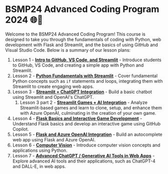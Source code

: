 # BSMP24 Advanced Coding Program 2024 🌐🚀
   
Welcome to the BSMP24 Advanced Coding Program! This course is designed to take you through the fundamentals of coding with Python, web development with Flask and Streamlit, and the basics of using GitHub and Visual Studio Code. Below is a summary of our lesson plans:  

1. Lesson 1 - [**Intro to GitHub, VS Code, and Streamlit**](/lesson1/README.md) - Introduce students to GitHub, VS Code, and creating a simple app with Python and Streamlit.
2. Lesson 2 - [**Python Fundamentals with Streamlit**](/lesson2/README.md) - Cover fundamental Python concepts such as `if` statements and loops, integrating them with Streamlit to create engaging web apps.
3. Lesson 3 - [**Streamlit + ChatGPT Integration**](/lesson3/README.md) - Build a basic chatbot using Streamlit and OpenAI's ChatGPT.
   1. Lesson 3 part 2 - [**Streamlit Games + AI Integration**](/lesson3_part2/README.md) - Analyze Streamlit-based games and learn to clone, setup, and enhance them with Azure OpenAI, culminating in the creation of your own game.
4. Lesson 4 - [**Flask Basics and Interactive Game Development**](/lesson4/README.md) - Understand Flask basics and develop an interactive game using GitHub Copilot.
5. Lesson 5 - [**Flask and Azure OpenAI Integration**](/lesson5/README.md) - Build an autocomplete web app using Flask and Azure OpenAI.
6. Lesson 6 - [**Computer Vision**](/lesson6/README.md) - Introduce computer vision concepts and applications using Python.
7. Lesson 7 - [**Advanced ChatGPT / Generative AI Tools in Web Apps**](/lesson7/README.md) - Explore advanced AI tools and their applications, such as ChatGPT-4 and DALL-E, in web apps.
